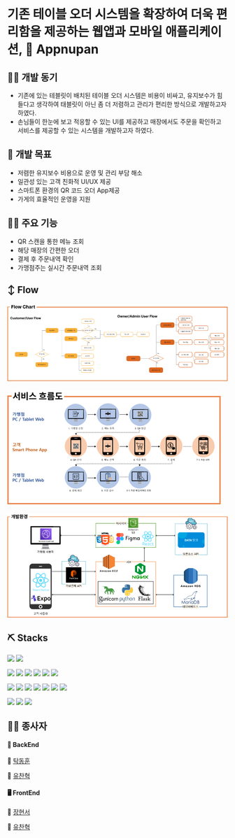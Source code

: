 # 기존 테이블 오더 시스템을 확장하여 더욱 편리함을 제공하는 웹앱과 모바일 애플리케이션, 📲 Appnupan


## 👨‍💻 개발 동기
- 기존에 있는 테블릿이 배치된 테이블 오더 시스템은 비용이 비싸고, 유지보수가 힘들다고 생각하여 태블릿이 아닌 좀 더 저렴하고 관리가 편리한 방식으로 개발하고자 하였다.
- 손님들이 한눈에 보고 적응할 수 있는 UI를 제공하고 매장에서도 주문을 확인하고 서비스를 제공할 수 있는 시스템을 개발하고자 하였다.




## 🎉 개발 목표
- 저렴한 유지보수 비용으로 운영 및 관리 부담 해소
- 일관성 있는 고객 친화적 UI/UX 제공
- 스마트폰 환경의 QR 코드 오더 App제공
- 가게의 효율적인 운영을 지원





## 🧑‍🔬 주요 기능
- QR 스캔을 통한 메뉴 조회
- 해당 매장의 간편한 오더
- 결제 후 주문내역 확인
- 가맹점주는 실시간 주문내역 조회





## ↕️ Flow
#### ![Flow Chart](.github/workflows/Appnupan_FlowChart.png)



#### ![Service](.github/workflows/Appnupan_ServiceFlow.png)



#### ![System](.github/workflows/Appnupan_SystemFlow.png)




## ⛏️ Stacks
<img src="https://img.shields.io/badge/Expo-000020?style=for-the-badge&logo=expo&logoColor=white"> <img src="https://img.shields.io/badge/Intelij-000000?style=for-the-badge&logo=intellijidea&logoColor=white"> 


<img src="https://img.shields.io/badge/react-61DAFB?style=for-the-badge&logo=react&logoColor=black"> <img src="https://img.shields.io/badge/node.js-339933?style=for-the-badge&logo=Node.js&logoColor=white"> <img src="https://img.shields.io/badge/css3-1572B6?style=for-the-badge&logo=css3&logoColor=white"> <img src="https://img.shields.io/badge/figma-F24E1E?style=for-the-badge&logo=css3&logoColor=white"> <img src="https://img.shields.io/badge/Amazon s3-569A31?style=for-the-badge&logo=amazons3&logoColor=white"> <img src="https://img.shields.io/badge/Amazon CloudFront-FF4F8B?style=for-the-badge&logo=amazoncloudwatch&logoColor=white"> 


<img src="https://img.shields.io/badge/mariaDB-003545?style=for-the-badge&logo=mariaDB&logoColor=white"> <img src="https://img.shields.io/badge/Amazon EC2-FF9900?style=for-the-badge&logo=amazonec2&logoColor=white"> <img src="https://img.shields.io/badge/Amazon RDS-527FFF?style=for-the-badge&logo=amazonrds&logoColor=white"> <img src="https://img.shields.io/badge/Flask-000000?style=for-the-badge&logo=flask&logoColor=white"> <img src="https://img.shields.io/badge/gunicorn-499848?style=for-the-badge&logo=gunicorn&logoColor=white"> <img src="https://img.shields.io/badge/NginX-009639?style=for-the-badge&logo=nginx&logoColor=black">  <img src="https://img.shields.io/badge/Python-3776AB?style=for-the-badge&logo=python&logoColor=black"> 


<img src="https://img.shields.io/badge/Github-181717?style=for-the-badge&logo=github&logoColor=white"> <img src="https://img.shields.io/badge/Notion-000000?style=for-the-badge&logo=notion&logoColor=white"> <img src="https://img.shields.io/badge/Discord-5865F2?style=for-the-badge&logo=discord&logoColor=white">


## 🏋️‍♀️ 종사자
#### 💽 BackEnd
🦝 [탁동훈]()

🐸 [유찬혁]()
#### 🖥️ FrontEnd
🦁 [장현서]()

🐸 [유찬혁]()
